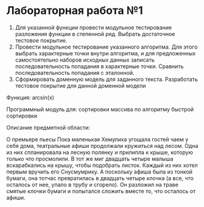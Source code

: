 # Лабораторная работа №1
1. Для указанной функции провести модульное тестирование разложения функции в степенной ряд. Выбрать достаточное тестовое покрытие.
2. Провести модульное тестирование указанного алгоритма. Для этого выбрать характерные точки внутри алгоритма, и для предложенных самостоятельно наборов исходных данных записать последовательность попадания в характерные точки. Сравнить последовательность попадания с эталонной.
3. Сформировать доменную модель для заданного текста.  Разработать тестовое покрытие для данной доменной модели

Функция: arcsin(x)

Программный модуль для: сортировки массива по алгоритму быстрой сортировки

Описание предметной области:

О премьере пьесы Пока маленькая Хемулиха угощала гостей чаем у себя дома,
театральные афиши продолжали кружиться над лесом. Одна из них спланировала на
лесную полянку и прилипла к крыше, которую только что просмолили. В тот же миг 
двадцать четыре малыша вскарабкались на крышу, чтобы подобрать листок. 
Каждый из них хотел первым вручить его Снусмумрику. А поскольку афиша была из
тонкой бумаги, она тотчас превратилась в двадцать четыре 
клочка (а все, что осталось от нее, упало в трубу и сгорело). 
Он разложил на траве смятые клочки бумаги и попытался сложить 
вместе то, что осталось от афиши.
